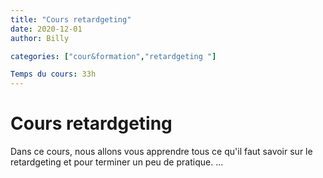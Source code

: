 ```yaml
---
title: "Cours retardgeting"
date: 2020-12-01
author: Billy

categories: ["cour&formation","retardgeting "]

Temps du cours: 33h
---
```


# Cours retardgeting

Dans ce cours, nous allons vous apprendre tous ce qu'il faut savoir sur le retardgeting et pour terminer un peu de pratique.
...